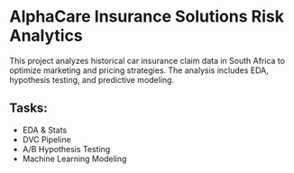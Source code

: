 # AlphaCare Insurance Solutions Risk Analytics

This project analyzes historical car insurance claim data in South Africa to optimize marketing and pricing strategies. The analysis includes EDA, hypothesis testing, and predictive modeling.

## Tasks:
- EDA & Stats
- DVC Pipeline
- A/B Hypothesis Testing
- Machine Learning Modeling
